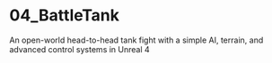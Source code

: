 # 04_BattleTank
An open-world head-to-head tank fight with a simple AI, terrain, and advanced control systems in Unreal 4
